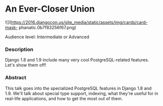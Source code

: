 # An Ever-Closer Union

![](https://2016.djangocon.us/site_media/static/assets/img/cards/card-mask-
phanatic.0b7f83256f67.png)

Audience level: Intermediate or Advanced

### Description

Django 1.8 and 1.9 include many very cool PostgreSQL-related features. Let's
show them off!

### Abstract

This talk goes into the specialized PostgreSQL features in Django 1.8 and 1.9.
We'll talk about special type support, indexing, what they're useful for in
real-life applications, and how to get the most out of them.

